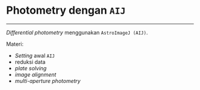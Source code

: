 # Photometry dengan `AIJ`
---

_Differential photometry_ menggunakan `AstroImageJ (AIJ)`.

Materi:
- _Setting_ awal `AIJ`
- reduksi data
- _plate solving_
- _image alignment_
-  _multi-aperture photometry_
